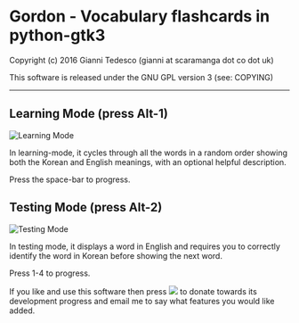 # Gordon - Vocabulary flashcards in python-gtk3

Copyright (c) 2016 Gianni Tedesco (gianni at scaramanga dot co dot uk)

This software is released under the GNU GPL version 3 (see: COPYING)

---

## Learning Mode (press Alt-1)
![Learning Mode](http://www.scaramanga.co.uk/gordon/learn-kr.png)

In learning-mode, it cycles through all the words in a random order showing
both the Korean and English meanings, with an optional helpful description.

Press the space-bar to progress.

## Testing Mode (press Alt-2)
![Testing Mode](http://www.scaramanga.co.uk/gordon/test-kr.png)

In testing mode, it displays a word in English and requires you to correctly
identify the word in Korean before showing the next word.

Press 1-4 to progress.


If you like and use this software then press [<img src="http://www.paypalobjects.com/en_US/i/btn/btn_donate_SM.gif">](https://www.paypal.com/cgi-bin/webscr?cmd=_donations&business=gianni%40scaramanga%2eco%2euk&lc=GB&item_name=Gianni%20Tedesco&item_number=scaramanga&currency_code=GBP&bn=PP%2dDonationsBF%3abtn_donateCC_LG%2egif%3aNonHosted) to donate towards its development progress and email me to say what features you would like added.
